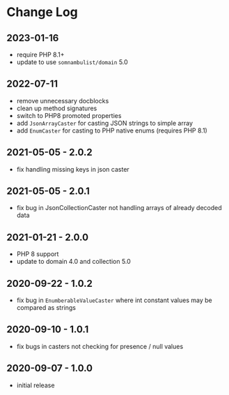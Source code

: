 Change Log
==========

2023-01-16
----------

 * require PHP 8.1+
 * update to use `somnambulist/domain` 5.0

2022-07-11
----------

 * remove unnecessary docblocks
 * clean up method signatures
 * switch to PHP8 promoted properties
 * add `JsonArrayCaster` for casting JSON strings to simple array
 * add `EnumCaster` for casting to PHP native enums (requires PHP 8.1)

2021-05-05 - 2.0.2
------------------

 * fix handling missing keys in json caster

2021-05-05 - 2.0.1
------------------

 * fix bug in JsonCollectionCaster not handling arrays of already decoded data 

2021-01-21 - 2.0.0
------------------

 * PHP 8 support
 * update to domain 4.0 and collection 5.0

2020-09-22 - 1.0.2
------------------

 * fix bug in `EnumberableValueCaster` where int constant values may be compared as strings

2020-09-10 - 1.0.1
------------------

 * fix bugs in casters not checking for presence / null values

2020-09-07 - 1.0.0
------------------

 * initial release
